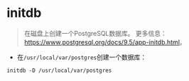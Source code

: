 # initdb

> 在磁盘上创建一个PostgreSQL数据库。
> 更多信息：<https://www.postgresql.org/docs/9.5/app-initdb.html>。

- 在`/usr/local/var/postgres`创建一个数据库：

`initdb -D /usr/local/var/postgres`